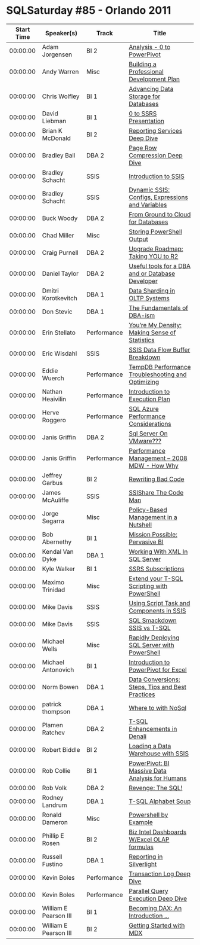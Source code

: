 # SQLSaturday #85 - Orlando 2011
Start Time|Speaker(s)|Track|Title
---|---|---|---
00:00:00|Adam Jorgensen|BI 2|[Analysis - 0 to PowerPivot](28527.md)
00:00:00|Andy Warren|Misc|[Building a Professional Development Plan](28704.md)
00:00:00|Chris  Wolfley|BI 1|[Advancing Data Storage for Databases](29033.md)
00:00:00|David Liebman|BI 1|[0 to SSRS Presentation](29068.md)
00:00:00|Brian K McDonald|BI 2|[Reporting Services Deep Dive](29096.md)
00:00:00|Bradley Ball|DBA 2|[Page  Row Compression Deep Dive](29135.md)
00:00:00|Bradley Schacht|SSIS|[Introduction to SSIS](29321.md)
00:00:00|Bradley Schacht|SSIS|[Dynamic SSIS: Configs, Expressions and Variables](29322.md)
00:00:00|Buck Woody|DBA 2|[From Ground to Cloud for Databases](29355.md)
00:00:00|Chad Miller|Misc|[Storing PowerShell Output](29576.md)
00:00:00|Craig Purnell|DBA 2|[Upgrade Roadmap: Taking YOU to R2](29628.md)
00:00:00|Daniel Taylor|DBA 2|[Useful tools for a DBA and or Database Developer ](29699.md)
00:00:00|Dmitri Korotkevitch|DBA 1|[Data Sharding in OLTP Systems](29921.md)
00:00:00|Don Stevic|DBA 1|[The Fundamentals of DBA-ism ](29946.md)
00:00:00|Erin Stellato|Performance|[You’re My Density: Making Sense of Statistics](30076.md)
00:00:00|Eric Wisdahl|SSIS|[SSIS Data Flow Buffer Breakdown](30139.md)
00:00:00|Eddie Wuerch|Performance|[TempDB Performance Troubleshooting and Optimizing](30152.md)
00:00:00|Nathan Heaivilin|Performance|[Introduction to Execution Plan](30300.md)
00:00:00|Herve Roggero|Performance|[SQL Azure Performance Considerations](30328.md)
00:00:00|Janis Griffin|DBA 2|[Sql Server On VMware??? ](30459.md)
00:00:00|Janis Griffin|Performance|[Performance Management – 2008 MDW - How  Why](30460.md)
00:00:00|Jeffrey Garbus|BI 2|[Rewriting Bad Code](30662.md)
00:00:00|James McAuliffe|SSIS|[SSIShare The Code Man](30867.md)
00:00:00|Jorge Segarra|Misc|[Policy-Based Management in a Nutshell](31041.md)
00:00:00|Bob Abernethy|BI 1|[Mission Possible: Pervasive BI](31056.md)
00:00:00|Kendal Van Dyke|DBA 1|[Working With XML In SQL Server ](31277.md)
00:00:00|Kyle Walker|BI 1|[SSRS Subscriptions](31480.md)
00:00:00|Maximo Trinidad|Misc|[Extend your T-SQL Scripting with PowerShell](31637.md)
00:00:00|Mike Davis|SSIS|[Using Script Task and Components in SSIS](31654.md)
00:00:00|Mike Davis|SSIS|[SQL Smackdown SSIS vs T-SQL](31655.md)
00:00:00|Michael Wells|Misc|[Rapidly Deploying SQL Server with PowerShell](31777.md)
00:00:00|Michael Antonovich|BI 1|[Introduction to PowerPivot for Excel](31808.md)
00:00:00|Norm Bowen|DBA 1|[Data Conversions: Steps, Tips and Best Practices](32097.md)
00:00:00|patrick thompson|DBA 1|[Where to with NoSql](32155.md)
00:00:00|Plamen Ratchev|DBA 2|[T-SQL Enhancements in Denali](32247.md)
00:00:00|Robert Biddle|BI 2|[Loading a Data Warehouse with SSIS](32541.md)
00:00:00|Rob Collie|BI 1|[PowerPivot: BI  Massive Data Analysis for Humans](32551.md)
00:00:00|Rob Volk|DBA 2|[Revenge: The SQL!](32587.md)
00:00:00|Rodney Landrum|DBA 1|[T-SQL Alphabet Soup](32626.md)
00:00:00|Ronald Dameron|Misc|[Powershell by Example](32644.md)
00:00:00|Phillip E Rosen|BI 2|[Biz Intel Dashboards W/Excel OLAP formulas](32648.md)
00:00:00|Russell Fustino|DBA 1|[Reporting in Silverlight ](32684.md)
00:00:00|Kevin Boles|Performance|[Transaction Log Deep Dive](33389.md)
00:00:00|Kevin Boles|Performance|[Parallel Query Execution Deep Dive](33391.md)
00:00:00|William E Pearson III|BI 1|[Becoming DAX: An Introduction ... ](34069.md)
00:00:00|William E Pearson III|BI 2|[Getting Started with MDX](34075.md)
